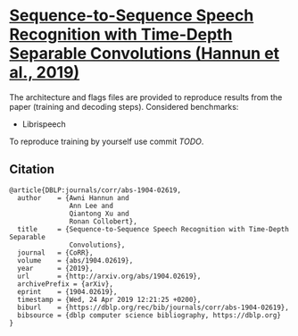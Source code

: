 # [Sequence-to-Sequence Speech Recognition with Time-Depth Separable Convolutions (Hannun et al., 2019)](https://arxiv.org/abs/1904.02619)

The architecture and flags files are provided to reproduce results from the paper (training and decoding steps).
Considered benchmarks:
- Librispeech

To reproduce training by yourself use commit *TODO*.

## Citation
```
@article{DBLP:journals/corr/abs-1904-02619,
  author    = {Awni Hannun and
               Ann Lee and
               Qiantong Xu and
               Ronan Collobert},
  title     = {Sequence-to-Sequence Speech Recognition with Time-Depth Separable
               Convolutions},
  journal   = {CoRR},
  volume    = {abs/1904.02619},
  year      = {2019},
  url       = {http://arxiv.org/abs/1904.02619},
  archivePrefix = {arXiv},
  eprint    = {1904.02619},
  timestamp = {Wed, 24 Apr 2019 12:21:25 +0200},
  biburl    = {https://dblp.org/rec/bib/journals/corr/abs-1904-02619},
  bibsource = {dblp computer science bibliography, https://dblp.org}
}
```
